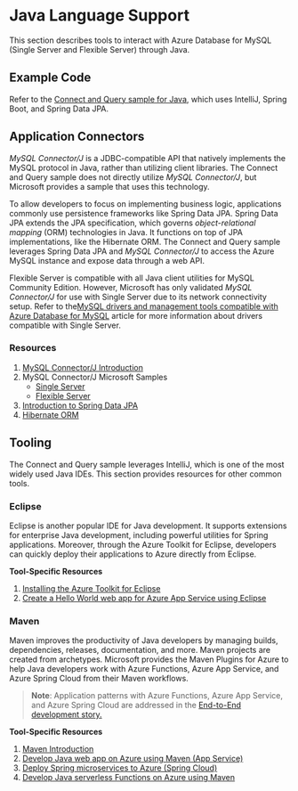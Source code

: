 # Java Language Support

This section describes tools to interact with Azure Database for MySQL (Single Server and Flexible Server) through Java.

## Example Code

Refer to the [Connect and Query sample for Java](./03_Connect_Query_Java_IntelliJ.md), which uses IntelliJ, Spring Boot, and Spring Data JPA.

## Application Connectors

*MySQL Connector/J* is a JDBC-compatible API that natively implements the MySQL protocol in Java, rather than utilizing client libraries. The Connect and Query sample does not directly utilize *MySQL Connector/J*, but Microsoft provides a sample that uses this technology.

To allow developers to focus on implementing business logic, applications commonly use persistence frameworks like Spring Data JPA. Spring Data JPA extends the JPA specification, which governs *object-relational mapping* (ORM) technologies in Java. It functions on top of JPA implementations, like the Hibernate ORM. The Connect and Query sample leverages Spring Data JPA and *MySQL Connector/J* to access the Azure MySQL instance and expose data through a web API.

Flexible Server is compatible with all Java client utilities for MySQL Community Edition. However, Microsoft has only validated *MySQL Connector/J* for use with Single Server due to its network connectivity setup. Refer to the[MySQL drivers and management tools compatible with Azure Database for MySQL](https://docs.microsoft.com/azure/mysql/concepts-compatibility) article for more information about drivers compatible with Single Server.

### Resources

1. [MySQL Connector/J Introduction](https://dev.mysql.com/doc/connector-j/8.0/en/connector-j-overview.html)
2. MySQL Connector/J Microsoft Samples
    - [Single Server](https://docs.microsoft.com/azure/mysql/connect-java)
    - [Flexible Server](https://docs.microsoft.com/azure/mysql/flexible-server/connect-java)
3. [Introduction to Spring Data JPA](https://www.baeldung.com/the-persistence-layer-with-spring-data-jpa)
4. [Hibernate ORM](https://hibernate.org/orm/)

## Tooling

The Connect and Query sample leverages IntelliJ, which is one of the most widely used Java IDEs. This section provides resources for other common tools.

### Eclipse

Eclipse is another popular IDE for Java development. It supports extensions for enterprise Java development, including powerful utilities for Spring applications. Moreover, through the Azure Toolkit for Eclipse, developers can quickly deploy their applications to Azure directly from Eclipse.

**Tool-Specific Resources**

1. [Installing the Azure Toolkit for Eclipse](https://docs.microsoft.com/azure/developer/java/toolkit-for-eclipse/installation)
2. [Create a Hello World web app for Azure App Service using Eclipse](https://docs.microsoft.com/azure/developer/java/toolkit-for-eclipse/create-hello-world-web-app)

### Maven

Maven improves the productivity of Java developers by managing builds, dependencies, releases, documentation, and more. Maven projects are created from archetypes. Microsoft provides the Maven Plugins for Azure to help Java developers work with Azure Functions, Azure App Service, and Azure Spring Cloud from their Maven workflows.

> **Note**: Application patterns with Azure Functions, Azure App Service, and Azure Spring Cloud are addressed in the [End-to-End development story.](../04_EndToEndDev/04_End_To_End_Development.md)

**Tool-Specific Resources**

1. [Maven Introduction](https://maven.apache.org/guides/getting-started/index.html)
2. [Develop Java web app on Azure using Maven (App Service)](https://docs.microsoft.com/learn/modules/publish-web-app-with-maven-plugin-for-azure-app-service/)
3. [Deploy Spring microservices to Azure (Spring Cloud)](https://docs.microsoft.com/learn/modules/azure-spring-cloud-workshop/)
4. [Develop Java serverless Functions on Azure using Maven](https://docs.microsoft.com/learn/modules/develop-azure-functions-app-with-maven-plugin/)
